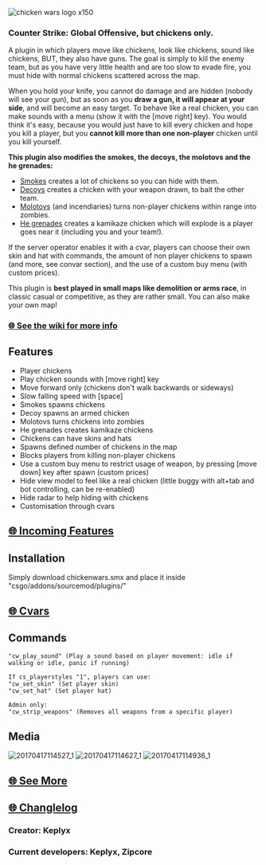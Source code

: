 ![chicken wars logo x150](https://cloud.githubusercontent.com/assets/23726131/25303338/cd6c64e2-2750-11e7-8890-daa6a24b3229.png)

### Counter Strike: Global Offensive, but chickens only.

A plugin in which players move like chickens, look like chickens, sound like chickens, BUT, they also have guns.
The goal is simply to kill the enemy team, but as you have very little health and are too slow to evade fire, you must hide with normal chickens scattered across the map.

When you hold your knife, you cannot do damage and are hidden (nobody will see your gun), but as soon as you **draw a gun, it will appear at your side**, and will become an easy target. To behave like a real chicken, you can make sounds with a menu (show it with the [move right] key).
You would think it's easy, because you would just have to kill every chicken and hope you kill a player, but you **cannot kill more than one non-player** chicken until you kill yourself.

**This plugin also modifies the smokes, the decoys, the molotovs and the he grenades:**
* [Smokes](http://i.imgur.com/czW5vcF.gifv) creates a lot of chickens so you can hide with them.
* [Decoys](http://i.imgur.com/6Z4uDQJ.gifv) creates a chicken with your weapon drawn, to bait the other team.
* [Molotovs](http://i.imgur.com/xyJFF92.gifv) (and incendiaries) turns non-player chickens within range into zombies.
* [He grenades](http://i.imgur.com/qjlB7Wv.gifv) creates a kamikaze chicken which will explode is a player goes near it (including you and your team!).

If the server operator enables it with a cvar, players can choose their own skin and hat with commands, the amount of non player chickens to spawn (and more, see convar section), and the use of a custom buy menu (with custom prices).

This plugin is **best played in small maps like demolition or arms race**, in classic casual or competitive, as they are rather small. You can also make your own map!

### [:globe_with_meridians: See the wiki for more info](https://github.com/Keplyx/chickenwars/wiki)

## Features

   * Player chickens
   * Play chicken sounds with [move right] key
   * Move forward only (chickens don't walk backwards or sideways)
   * Slow falling speed with [space]
   * Smokes spawns chickens
   * Decoy spawns an armed chicken
   * Molotovs turns chickens into zombies
   * He grenades creates kamikaze chickens
   * Chickens can have skins and hats
   * Spawns defined number of chickens in the map
   * Blocks players from killing non-player chickens
   * Use a custom buy menu to restrict usage of weapon, by pressing [move down] key after spawn (custom prices)
   * Hide view model to feel like a real chicken (little buggy with alt+tab and bot controlling, can be re-enabled)
   * Hide radar to help hiding with chickens
   * Customisation through cvars

## [:globe_with_meridians: Incoming Features](https://github.com/Keplyx/chickenwars/issues/1)

## Installation

Simply download chickenwars.smx and place it inside "csgo/addons/sourcemod/plugins/"

## [:globe_with_meridians: Cvars](https://github.com/Keplyx/chickenwars/blob/master/chickenwars.cfg)

## Commands

    "cw_play_sound" (Play a sound based on player movement: idle if walking or idle, panic if running)

    If cs_playerstyles "1", players can use:
    "cw_set_skin" (Set player skin)
    "cw_set_hat" (Set player hat)

    Admin only:
    "cw_strip_weapons" (Removes all weapons from a specific player)

## Media

![20170417114527_1](https://cloud.githubusercontent.com/assets/23726131/25240615/93b86fb0-25f3-11e7-81b3-f5cbc9b34b3e.jpg)
![20170417114627_1](https://cloud.githubusercontent.com/assets/23726131/25240660/b1216458-25f3-11e7-8159-e830601399e7.jpg)
![20170417114936_1](https://cloud.githubusercontent.com/assets/23726131/25240671/bb424ace-25f3-11e7-983b-57f50e1cc7d4.jpg)

## [:globe_with_meridians: See More](https://github.com/Keplyx/chickenwars/wiki/Gallery)

## [:globe_with_meridians: Changlelog](https://github.com/Keplyx/chickenwars/blob/master/Changlelog.md)

### Creator: Keplyx
### Current developers: Keplyx, Zipcore
